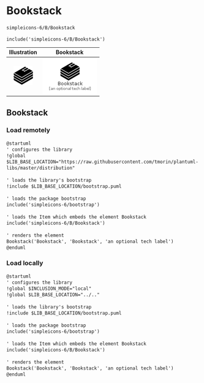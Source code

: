 # Bookstack


```text
simpleicons-6/B/Bookstack
```

```text
include('simpleicons-6/B/Bookstack')
```



| Illustration | Bookstack |
| :---: | :---: |
| ![illustration for Illustration](../../simpleicons-6/B/Bookstack.png) | ![illustration for Bookstack](../../simpleicons-6/B/Bookstack.Local.png) |




## Bookstack

### Load remotely
```plantuml
@startuml
' configures the library
!global $LIB_BASE_LOCATION="https://raw.githubusercontent.com/tmorin/plantuml-libs/master/distribution"

' loads the library's bootstrap
!include $LIB_BASE_LOCATION/bootstrap.puml

' loads the package bootstrap
include('simpleicons-6/bootstrap')

' loads the Item which embeds the element Bookstack
include('simpleicons-6/B/Bookstack')

' renders the element
Bookstack('Bookstack', 'Bookstack', 'an optional tech label')
@enduml
```

### Load locally
```plantuml
@startuml
' configures the library
!global $INCLUSION_MODE="local"
!global $LIB_BASE_LOCATION="../.."

' loads the library's bootstrap
!include $LIB_BASE_LOCATION/bootstrap.puml

' loads the package bootstrap
include('simpleicons-6/bootstrap')

' loads the Item which embeds the element Bookstack
include('simpleicons-6/B/Bookstack')

' renders the element
Bookstack('Bookstack', 'Bookstack', 'an optional tech label')
@enduml
```

